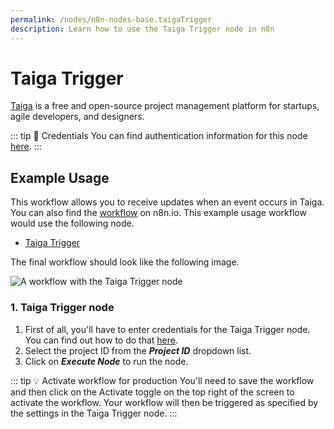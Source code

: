```yaml
---
permalink: /nodes/n8n-nodes-base.taigaTrigger
description: Learn how to use the Taiga Trigger node in n8n
---
```


# Taiga Trigger

[Taiga](https://www.taiga.io/) is a free and open-source project management platform for startups, agile developers, and designers.

::: tip 🔑 Credentials
You can find authentication information for this node [here](../../../credentials/Taiga/README.md).
:::

## Example Usage

This workflow allows you to receive updates when an event occurs in Taiga. You can also find the [workflow](https://n8n.io/workflows/686) on n8n.io. This example usage workflow would use the following node.
- [Taiga Trigger]()

The final workflow should look like the following image.

![A workflow with the Taiga Trigger node](REDACTED)

### 1. Taiga Trigger node

1. First of all, you'll have to enter credentials for the Taiga Trigger node. You can find out how to do that [here](../../../credentials/Taiga/README.md).
2. Select the project ID from the ***Project ID*** dropdown list.
2. Click on ***Execute Node*** to run the node.

::: tip 💡 Activate workflow for production
You'll need to save the workflow and then click on the Activate toggle on the top right of the screen to activate the workflow. Your workflow will then be triggered as specified by the settings in the Taiga Trigger node.
:::
